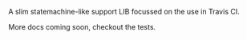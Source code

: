A slim statemachine-like support LIB focussed on the use in Travis CI.

More docs coming soon, checkout the tests.
